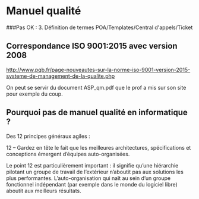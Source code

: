 # Manuel qualité

###Pas OK :
3. Définition de termes POA/Templates/Central d'appels/Ticket

## Correspondance ISO 9001:2015 avec version 2008
http://www.pqb.fr/page-nouveautes-sur-la-norme-iso-9001-version-2015-systeme-de-management-de-la-qualite.php

On peut se servir du document ASP_qm.pdf que le prof a mis sur son site pour exemple du coup.

## Pourquoi pas de manuel qualité en informatique ?

Des 12 principes généraux agiles :

12 – Gardez en tête le fait que les meilleures architectures, spécifications et conceptions émergent d’équipes auto-organisées.

Le point 12 est particulièrement important : il signifie qu’une hiérarchie
pilotant un groupe de travail de l’extérieur n’aboutit pas aux solutions les
plus performantes. L’auto-organisation qui naît au sein d’un groupe fonctionnel
indépendant (par exemple dans le monde du logiciel libre) aboutit aux meilleurs
résultats.

